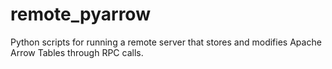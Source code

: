 # remote_pyarrow
Python scripts for running a remote server that stores and modifies Apache Arrow Tables through RPC calls.
